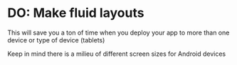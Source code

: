 # DO: Make fluid layouts


This will save you a ton of time when you deploy your app to more than one device or type of device (tablets)

<p class="step">
  Keep in mind there is a milieu of different screen sizes for Android devices
</p>
